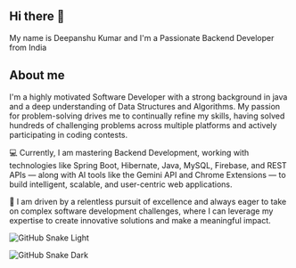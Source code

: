 ## Hi there 👋

My name is Deepanshu Kumar and I'm a Passionate Backend Developer from India

## About me

I'm a highly motivated Software Developer with a strong background in java and a deep understanding of Data Structures and Algorithms. My passion for problem-solving drives me to continually refine my skills, having solved hundreds of challenging problems across multiple platforms and actively participating in coding contests.

💻 Currently, I am mastering Backend Development, working with technologies like Spring Boot, Hibernate, Java, MySQL, Firebase, and REST APIs — along with AI tools like the Gemini API and Chrome Extensions — to build intelligent, scalable, and user-centric web applications.

🎯 I am driven by a relentless pursuit of excellence and always eager to take on complex software development challenges, where I can leverage my expertise to create innovative solutions and make a meaningful impact.


![GitHub Snake Light](https://github.com/Deepanshu9644/Deepanshu9644/raw/output/github-snake.svg)
<!-- Or for dark mode -->
![GitHub Snake Dark](https://github.com/Deepanshu9644/Deepanshu9644/raw/output/github-snake-dark.svg)
